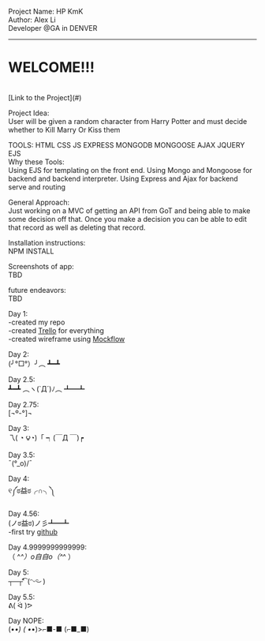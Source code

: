 Project Name: HP KmK<br/>
Author: Alex Li<br/>
Developer @GA in DENVER<br/>
<hr />
<h1>WELCOME!!!</h1><br/>
[Link to the Project](#)

Project Idea:<br/>
User will be given a random character from Harry Potter and must decide whether to Kill Marry Or Kiss them<br/>

TOOLS: HTML CSS JS EXPRESS MONGODB MONGOOSE AJAX JQUERY EJS<br/>
Why these Tools:<br/>
Using EJS for templating on the front end. Using Mongo and Mongoose for backend and backend interpreter. Using Express and Ajax for backend serve and routing <br/>

General Approach:<br/>
Just working on a MVC of getting an API from GoT and being able to make some decision off that. Once you make a decision you can be able to edit that record as well as deleting that record.<br/>

Installation instructions:<br/>
NPM INSTALL<br/>


Screenshots of app:<br/>
TBD<br/>

future endeavors:<br/>
TBD<br/>

Day 1:<br/>
-created my repo <br/>
-created [Trello](https://trello.com/b/rbAfTWhc/project-4) for everything<br/>
-created wireframe using [Mockflow](https://wireframepro.mockflow.com/view/D4330f6f7f3a02a5856bdded065648a99)<br/>

Day 2:<br/>
(╯°□°）╯︵ ┻━┻<br/>


Day 2.5:<br/>
┻━┻ ︵ヽ(`Д´)ﾉ︵﻿ ┻━┻<br/>

Day 2.75:<br/>
[¬º-°]¬<br/>

Day 3:<br/>
乁( ◔ ౪◔)「      ┑(￣Д ￣)┍<br/>

Day 3.5:<br/>
¯\(°_o)/¯<br/>

Day 4:<br/>
୧༼ಠ益ಠ╭∩╮༽<br/>


Day 4.56:<br/>
(ノಠ益ಠ)ノ彡┻━┻<br/>
-first try [github](https://github.com/alexliinc/project_4) <br/>


Day 4.9999999999999:<br/>
（ ^_^）o自自o（^_^ ）<br/>

Day 5:<br/>
┬─┬⃰͡ (ᵔᵕᵔ͜ )<br/>


Day 5.5:<br/>
ᕕ( ᐛ )ᕗ<br/>

Day NOPE:<br/>
(•_•) ( •_•)>⌐■-■ (⌐■_■)<br/>
